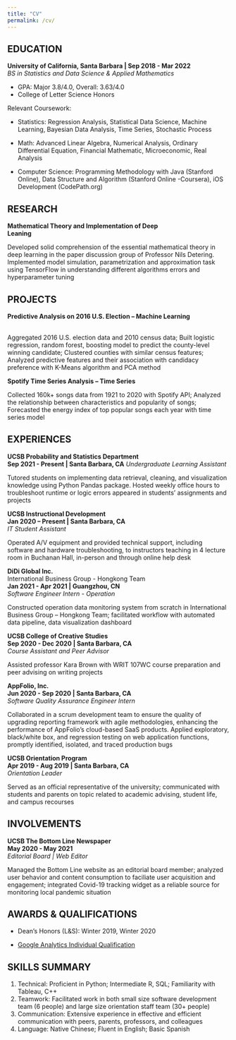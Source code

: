 ```yaml
---
title: "CV"
permalink: /cv/
---
```


## EDUCATION

**University of California, Santa Barbara  | Sep 2018 - Mar 2022**   
*BS in Statistics and Data Science & Applied Mathematics*  
- GPA: Major 3.8/4.0, Overall: 3.63/4.0  
- College of Letter Science Honors  

Relevant Coursework:
- Statistics:
Regression Analysis, Statistical Data Science, Machine Learning, Bayesian Data Analysis, Time Series, Stochastic Process

- Math: 
Advanced Linear Algebra, Numerical Analysis, Ordinary Differential Equation, Financial Mathematic, Microeconomic, Real Analysis

- Computer Science:
Programming Methodology with Java (Stanford Online), Data Structure and Algorithm (Stanford Online -Coursera), iOS Development (CodePath.org)

## RESEARCH

**Mathematical Theory and Implementation of Deep Leaning**                                 

Developed solid comprehension of the essential mathematical theory in deep learning in the paper discussion group of Professor Nils Detering. Implemented model simulation, parametrization and approximation task using TensorFlow in understanding different algorithms errors and hyperparameter tuning

## PROJECTS

**Predictive Analysis on 2016 U.S. Election – Machine Learning**                         

Aggregated 2016 U.S. election data and 2010 census data; Built logistic regression, random forest, boosting model to predict the county-level winning candidate; Clustered counties with similar census features; Analyzed predictive features and their association with candidacy preference with K-Means algorithm and PCA method

**Spotify Time Series Analysis – Time Series**                                                     

Collected 160k+ songs data from 1921 to 2020 with Spotify API; Analyzed the relationship between characteristics and popularity of songs; Forecasted the energy index of top popular songs each year with time series model


## EXPERIENCES

**UCSB Probability and Statistics Department**  
**Sep 2021 - Present | Santa Barbara, CA**
*Undergraduate Learning Assistant* 

Tutored students on implementing data retrieval, cleaning, and visualization knowledge using Python Pandas package. Hosted weekly office hours to troubleshoot runtime or logic errors appeared in students’ assignments and projects

**UCSB Instructional Development**  
**Jan 2020 – Present | Santa Barbara, CA**    
*IT Student Assistant*  

Operated A/V equipment and provided technical support, including software and hardware troubleshooting, to instructors teaching in 4 lecture room in Buchanan Hall, in-person and through online help desk

**DiDi Global Inc.**  
International Business Group - Hongkong Team  
**Jan 2021 - Apr 2021 | Guangzhou, CN**   
*Software Engineer Intern - Operation*  

Constructed operation data monitoring system from scratch in International Business Group – Hongkong Team; facilitated workflow with automated data pipeline, data visualization dashboard

**UCSB College of Creative Studies**  
**Sep 2020 - Dec 2020 | Santa Barbara, CA**    
*Course Assistant and Peer Advisor*  

Assisted professor Kara Brown with WRIT 107WC course preparation and peer advising on writing projects

**AppFolio, Inc.**  
**Jun 2020 - Sep 2020 | Santa Barbara, CA**    
*Software Quality Assurance Engineer Intern*  

Collaborated in a scrum development team to ensure the quality of upgrading reporting framework with agile methodologies, enhancing the performance of AppFolio’s cloud-based SaaS products. Applied exploratory, black/white box, and regression testing on web application functions, promptly identified, isolated, and traced production bugs

**UCSB Orientation Program**  
**Apr 2019 - Aug 2019 | Santa Barbara, CA**    
*Orientation Leader*  

Served as an official representative of the university; communicated with students and parents on topic related to academic advising, student life, and campus recourses 


## **INVOLVEMENTS**

**UCSB The Bottom Line Newspaper**  
**May 2020 - May 2021**    
*Editorial Board | Web Editor*  

Managed the Bottom Line website as an editorial board member; analyzed user behavior and content consumption to faciliate user acquisition and engagement; integrated Covid-19 tracking widget as a reliable source for monitoring local pandemic situation

## AWARDS & QUALIFICATIONS
- Dean’s Honors (L&S): Winter 2019, Winter 2020

- [Google Analytics Individual Qualification](https://skillshop.exceedlms.com/student/award/K3U6ZiMkUHIZQrBRmOJjuIx8)


## SKILLS SUMMARY

1. Technical: Proficient in Python; Intermediate R, SQL; Familiarity with Tableau, C++
2. Teamwork: Facilitated work in both small size software development team (6 people) and large size orientation staff team (30+ people)
3. Communication: Extensive experience in effective and efficient communication with peers, parents, professors, and colleagues
4. Language: Native Chinese; Fluent in English; Basic Spanish
